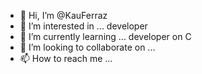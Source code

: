 - 👋 Hi, I’m @KauFerraz
- 👀 I’m interested in ... developer
- 🌱 I’m currently learning ... developer on C
- 💞️ I’m looking to collaborate on ... 
- 📫 How to reach me ...

<!---
KauFerraz/KauFerraz is a ✨ special ✨ repository because its `README.md` (this file) appears on your GitHub profile.
You can click the Preview link to take a look at your changes.
--->
